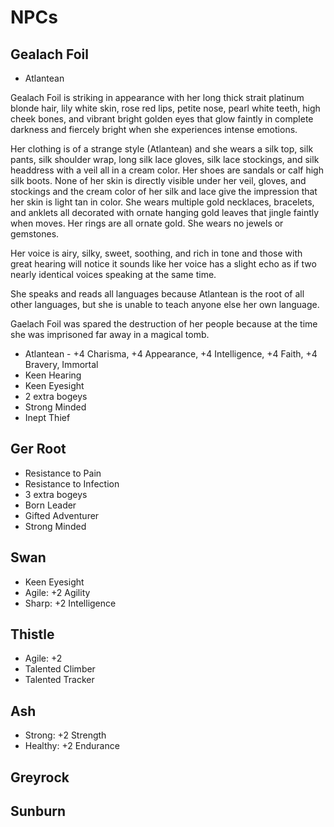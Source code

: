 # NPCs

## Gealach Foil

* Atlantean

Gealach Foil is striking in appearance with her long thick strait platinum blonde hair, lily white skin, rose red lips, petite nose, pearl white teeth, high cheek bones, and vibrant bright golden eyes that glow faintly in complete darkness and fiercely bright when she experiences intense emotions.

Her clothing is of a strange style (Atlantean) and she wears a silk top, silk pants, silk shoulder wrap, long silk lace gloves, silk lace stockings, and silk headdress with a veil all in a cream color. Her shoes are sandals or calf high silk boots.
None of her skin is directly visible under her veil, gloves, and stockings and the cream color of her silk and lace give the impression that her skin is light tan in color.
She wears multiple gold necklaces, bracelets, and anklets all decorated with ornate hanging gold leaves that jingle faintly when moves. 
Her rings are all ornate gold.
She wears no jewels or gemstones.

Her voice is airy, silky, sweet, soothing, and rich in tone and those with great hearing will notice it sounds like her voice has a slight echo as if two nearly identical voices speaking at the same time.

She speaks and reads all languages because Atlantean is the root of all other languages, but she is unable to teach anyone else her own language.

Gaelach Foil was spared the destruction of her people because at the time she was imprisoned far away in a magical tomb.

* Atlantean - +4 Charisma, +4 Appearance, +4 Intelligence, +4 Faith, +4 Bravery, Immortal
* Keen Hearing
* Keen Eyesight
* 2 extra bogeys
* Strong Minded
* Inept Thief

## Ger Root

* Resistance to Pain
* Resistance to Infection
* 3 extra bogeys
* Born Leader
* Gifted Adventurer
* Strong Minded

## Swan

* Keen Eyesight
* Agile: +2 Agility
* Sharp: +2 Intelligence

## Thistle

* Agile: +2 
* Talented Climber
* Talented Tracker

## Ash

* Strong: +2 Strength
* Healthy: +2 Endurance

## Greyrock

## Sunburn
